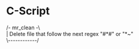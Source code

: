 # C-Script

 /- mr_clean -\\ <br/>
| Delete file that follow the next regex "#\*#" or "\*~" <br/>
 \\------------/ <br/>
